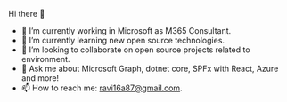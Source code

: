 Hi there 👋
- 🔭 I’m currently working in Microsoft as M365 Consultant.
- 🌱 I’m currently learning new open source technologies.
- 👯 I’m looking to collaborate on open source projects related to environment.
- 💬 Ask me about Microsoft Graph, dotnet core, SPFx with React, Azure and more!
- 📫 How to reach me: ravi16a87@gmail.com.
